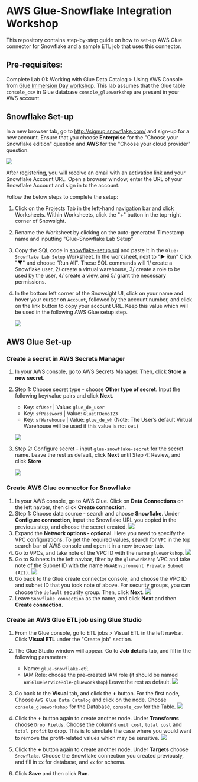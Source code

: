 # AWS Glue-Snowflake Integration Workshop

This repository contains step-by-step guide on how to set-up AWS Glue connector for Snowflake and a sample ETL job that uses this connector.

## Pre-requisites:

Complete Lab 01: Working with Glue Data Catalog > Using AWS Console from [Glue Immersion Day workshop](https://catalog.us-east-1.prod.workshops.aws/workshops/ee59d21b-4cb8-4b3d-a629-24537cf37bb5/en-US). This lab assumes that the Glue table `console_csv` in Glue database `console_glueworkshop` are present in your AWS account.

## Snowflake Set-up

In a new browser tab, go to http://signup.snowflake.com/ and sign-up for a new account. Ensure that you choose **Enterprise** for the "Choose your Snowflake edition" question and **AWS** for the "Choose your cloud provider" question.

![](images/snowflake-signup.png)

After registering, you will receive an email with an activation link and your Snowflake Account URL. Open a browser window, enter the URL of your Snowflake Account and sign in to the account.

Follow the below steps to complete the setup:
1. Click on the Projects Tab in the left-hand navigation bar and click Worksheets. Within Worksheets, click the "+" button in the   top-right corner of Snowsight.
1. Rename the Worksheet by clicking on the auto-generated Timestamp name and inputting "Glue-Snowflake Lab Setup"
1. Copy the SQL code in [snowflake-setup.sql](./snowflake-setup.sql) and paste it in the `Glue-Snowflake Lab Setup` Worksheet. In the worksheet, next to "► Run" Click "▼" and choose "Run All". These SQL commands will 1/ create a Snowflake user, 2/ create a virtual warehouse, 3/ create a role to be used by the user, 4/ create a view, and 5/ grant the necessary permissions.
1. In the bottom left corner of the Snowsight UI, click on your name and hover your cursor on `Account`, followed by the account number, and click on the link button to copy your account URL. Keep this value which will be used in the following AWS Glue setup step.

    ![](images/snowflake-account-url.png)

## AWS Glue Set-up

### Create a secret in AWS Secrets Manager

1. In your AWS console, go to AWS Secrets Manager. Then, click **Store a new secret**.
1. Step 1: Choose secret type - choose **Other type of secret**. Input the following key/value pairs and click **Next**.
    * Key: `sfUser` | Value: `glue_de_user`
    * Key: `sfPassword` | Value: `GlueSFDemo123`
    * Key: `sfWarehouse` | Value: `glue_de_wh` (Note: The User’s default Virtual Warehouse will be used if this value is not set.)

    ![](images/sm-create-secret-1.png)

1. Step 2: Configure secret - input `glue-snowflake-secret` for the secret name. Leave the rest as default, click **Next** until Step 4: Review, and click **Store**

    ![](images/sm-create-secret-2.png)


### Create AWS Glue connector for Snowflake

1. In your AWS console, go to AWS Glue. Click on **Data Connections** on the left navbar, then click **Create connection**.
1. Step 1: Choose data source - search and choose **Snowflake**. Under **Configure connection**, input the Snowflake URL you copied in the previous step, and choose the secret created.
    ![](images/glue-create-connector-1.png)
1. Expand the **Network options - optional**. Here you need to specify the VPC configurations. To get the required values, search for `VPC` in the top search bar of AWS console and open it in a new browser tab.
1. Go to VPCs, and take note of the VPC ID with the name `glueworkshop`.
    ![](images/vpcs.png)
1. Go to Subnets in the left navbar, filter by the `glueworkshop` VPC and take note of the Subnet ID with the name `MWAAEnvironment Private Subnet (AZ1)`.
    ![](images/subnets.png)
1. Go back to the Glue create connector console, and choose the VPC ID and subnet ID that you took note of above. For security groups, you can choose the `default` security group. Then, click **Next**.
    ![](images/glue-create-connector-2.png)
1. Leave `Snowflake connection` as the name, and click **Next** and then **Create connection**.


### Create an AWS Glue ETL job using Glue Studio

1. From the Glue console, go to ETL jobs > Visual ETL in the left navbar. Click **Visual ETL** under the "Create job" section.
1. The Glue Studio window will appear. Go to **Job details** tab, and fill in the following parameters:
    - Name: `glue-snowflake-etl`
    - IAM Role: choose the pre-created IAM role (it should be named `AWSGlueServiceRole-glueworkshop`)
    Leave the rest as default.
    ![](images/glue-create-job-1.png)

1. Go back to the **Visual** tab, and click the **+** button. For the first node, Choose `AWS Glue Data Catalog` and click on the node. Choose `console_glueworkshop` for the Database, `console_csv` for the Table.
    ![](images/glue-create-job-2.png)

1. Click the **+** button again to create another node. Under **Transforms** choose `Drop Fields`. Choose the columns `unit cost`, `total cost` and `total profit` to drop. This is to simulate the case where you would want to remove the profit-related values which may be sensitive.
    ![](images/glue-create-job-3.png)

1. Click the **+** button again to create another node. Under **Targets** choose `Snowflake`. Choose the Snowflake connection you created previously, and fill in `xx` for database, and `xx` for schema.

1. Click **Save** and then click **Run**.
